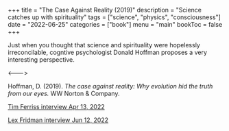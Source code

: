 +++
title = "The Case Against Reality (2019)"
description = "Science catches up with spirituality"
tags = ["science", "physics", "consciousness"]
date = "2022-06-25"
categories = ["book"]
menu = "main"
bookToc = false
+++

Just when you thought that science and spirituality were hopelessly irreconcilable, cogntive psychologist Donald Hoffman proposes a very interesting perspective.

<--->

Hoffman, D. (2019). *The case against reality: Why evolution hid the truth from our eyes.* WW Norton & Company.

[Tim Ferriss interview Apr 13, 2022](https://tim.blog/2022/04/13/donald-hoffman/)

[Lex Fridman interview Jun 12, 2022](https://lexfridman.com/donald-hoffman/)

